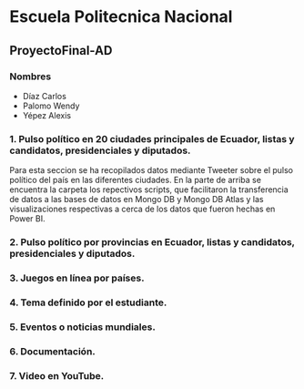 # Escuela Politecnica Nacional
## ProyectoFinal-AD
### Nombres 
- Díaz Carlos
- Palomo Wendy
- Yépez Alexis

### 1. Pulso político en 20 ciudades principales de Ecuador, listas y candidatos, presidenciales y diputados.

Para esta seccion se ha recopilados datos mediante Tweeter sobre el pulso político del país en las diferentes ciudades. En la parte de arriba se encuentra la carpeta  los repectivos scripts, que facilitaron la transferencia de datos a las bases de datos en Mongo DB y Mongo DB Atlas y las visualizaciones respectivas a cerca de los datos que fueron hechas en Power BI.

### 2. Pulso político por provincias en Ecuador, listas y candidatos, presidenciales y diputados.

### 3. Juegos en línea por países.

### 4. Tema definido por el estudiante.

### 5. Eventos o noticias mundiales.

### 6. Documentación.

### 7. Video en YouTube.
